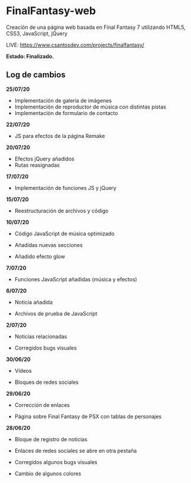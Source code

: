 # FinalFantasy-web
Creación de una página web basada en Final Fantasy 7 utilizando HTML5, CSS3, JavaScript, jQuery 

LIVE: https://www.csantosdev.com/projects/finalfantasy/

<strong>Estado: Finalizado.</strong>

## Log de cambios

**25/07/20**

- Implementación de galería de imágenes
- Implementación de reproductor de música con distintas pistas
- Implementación de formulario de contacto

**22/07/20**

- JS para efectos de la página Remake

**20/07/20**

- Efectos jQuery añadidos
- Rutas reasignadas

**17/07/20**

- Implementación de funciones JS y jQuery

**15/07/20**

- Reestructuración de archivos y código

**10/07/20**

- Código JavaScript de música optimizado

- Añadidas nuevas secciones

- Añadido efecto glow

**7/07/20**

- Funciones JavaScript añadidas (música y efectos)

**6/07/20**

- Noticia añadida

- Archivos de prueba de JavaScript

**2/07/20**

- Noticias relacionadas

- Corregidos bugs visuales

**30/06/20**

- Vídeos

- Bloques de redes sociales

**29/06/20**

- Corrección de enlaces

- Página sobre Final Fantasy de PSX con tablas de personajes

**28/06/20**

- Bloque de registro de noticias

- Enlaces de redes sociales se abre en otra pestaña

- Corregidos algunos bugs visuales

- Cambio de algunos colores

